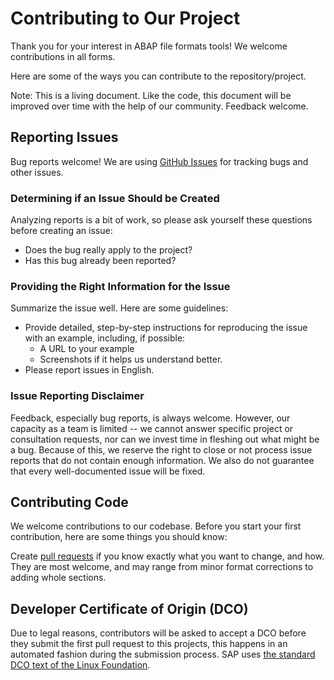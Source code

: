 # Contributing to Our Project
Thank you for your interest in ABAP file formats tools!
We welcome contributions in all forms.

Here are some of the ways you can contribute to the repository/project.

Note: This is a living document. Like the code, this document will be improved over time with the help of our community. Feedback welcome.

## Reporting Issues
Bug reports welcome! We are using [GitHub Issues](https://github.com/SAP/abap-file-formats-tools/issues) for tracking bugs and other issues.

### Determining if an Issue Should be Created
Analyzing reports is a bit of work, so please ask yourself these questions before creating an issue:

* Does the bug really apply to the project?
* Has this bug already been reported?

### Providing the Right Information for the Issue
Summarize the issue well. Here are some guidelines:

* Provide detailed, step-by-step instructions for reproducing the issue with an example, including, if possible:
  * A URL to your example
  * Screenshots if it helps us understand better.
* Please report issues in English.

### Issue Reporting Disclaimer
Feedback, especially bug reports, is always welcome.
However, our capacity as a team is limited -- we cannot answer specific project or consultation requests, nor can we invest time in fleshing out what might be a bug.
Because of this, we reserve the right to close or not process issue reports that do not contain enough information.
We also do not guarantee that every well-documented issue will be fixed.

## Contributing Code
We welcome contributions to our codebase.
Before you start your first contribution, here are some things you should know:

Create [pull requests](https://github.com/SAP/abap-file-formats-tools/compare) if you know exactly what you want to change, and how.
They are most welcome, and may range from minor format corrections to adding whole sections.

## Developer Certificate of Origin (DCO)
Due to legal reasons, contributors will be asked to accept a DCO before they submit the first pull request to this projects, this happens in an automated fashion during the submission process.
SAP uses [the standard DCO text of the Linux Foundation](https://developercertificate.org/).
